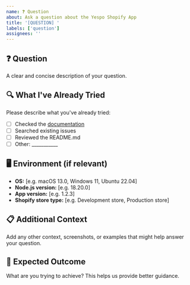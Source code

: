 ```yaml
---
name: ❓ Question
about: Ask a question about the Yespo Shopify App
title: '[QUESTION] '
labels: ['question']
assignees: ''
---
```


## ❓ Question
A clear and concise description of your question.

## 🔍 What I've Already Tried
Please describe what you've already tried:
- [ ] Checked the [documentation](https://docs.yespo.io)
- [ ] Searched existing issues
- [ ] Reviewed the README.md
- [ ] Other: ___________

## 🖥️ Environment (if relevant)
- **OS:** [e.g. macOS 13.0, Windows 11, Ubuntu 22.04]
- **Node.js version:** [e.g. 18.20.0]
- **App version:** [e.g. 1.2.3]
- **Shopify store type:** [e.g. Development store, Production store]

## 📋 Additional Context
Add any other context, screenshots, or examples that might help answer your question.

## 🎯 Expected Outcome
What are you trying to achieve? This helps us provide better guidance. 
